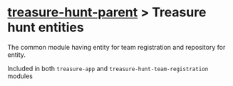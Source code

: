 # [treasure-hunt-parent](..) &gt; Treasure hunt entities
The common module having entity for team registration and repository for entity.

Included in both ``treasure-app`` and ``treasure-hunt-team-registration`` modules